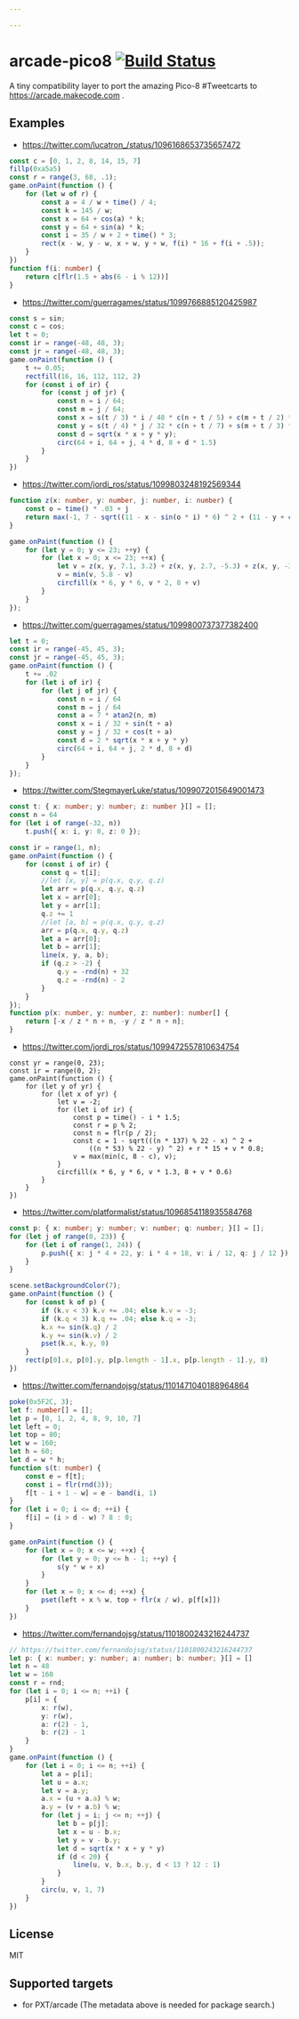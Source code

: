 ```yaml
---

---
```


# arcade-pico8 [![Build Status](https://travis-ci.org/pelikhan/arcade-pico8.svg?branch=master)](https://travis-ci.org/pelikhan/arcade-pico8)

A tiny compatibility layer to port the amazing Pico-8 #Tweetcarts
to https://arcade.makecode.com .

## Examples

* https://twitter.com/lucatron_/status/1096168653735657472

```typescript
const c = [0, 1, 2, 8, 14, 15, 7]
fillp(0xa5a5)
const r = range(3, 68, .1);
game.onPaint(function () {
    for (let w of r) {
        const a = 4 / w + time() / 4;
        const k = 145 / w;
        const x = 64 + cos(a) * k;
        const y = 64 + sin(a) * k;
        const i = 35 / w + 2 + time() * 3;
        rect(x - w, y - w, x + w, y + w, f(i) * 16 + f(i + .5));
    }
})
function f(i: number) {
    return c[flr(1.5 + abs(6 - i % 12))]
}
```

* https://twitter.com/guerragames/status/1099766885120425987

```typescript
const s = sin;
const c = cos;
let t = 0;
const ir = range(-48, 48, 3);
const jr = range(-48, 48, 3);
game.onPaint(function () {
    t += 0.05;
    rectfill(16, 16, 112, 112, 2)
    for (const i of ir) {
        for (const j of jr) {
            const n = i / 64;
            const m = j / 64;
            const x = s(t / 3) * i / 48 * c(n + t / 5) + c(m + t / 2) * s(n + t / 5);
            const y = s(t / 4) * j / 32 * c(n + t / 7) + s(m + t / 3) * s(n + t / 7);
            const d = sqrt(x * x + y * y);
            circ(64 + i, 64 + j, 4 * d, 8 + d * 1.5)
        }
    }
})
```

* https://twitter.com/jordi_ros/status/1099803248192569344

```typescript
function z(x: number, y: number, j: number, i: number) {
    const o = time() * .03 + j
    return max(-1, 7 - sqrt((11 - x - sin(o * i) * 6) ^ 2 + (11 - y + cos(o * j) * 6) ^ 2))
}

game.onPaint(function () {
    for (let y = 0; y <= 23; ++y) {
        for (let x = 0; x <= 23; ++x) {
            let v = z(x, y, 7.1, 3.2) + z(x, y, 2.7, -5.3) + z(x, y, -3.5, 4.3)
            v = min(v, 5.8 - v)
            circfill(x * 6, y * 6, v * 2, 8 + v)
        }
    }
});
```

* https://twitter.com/guerragames/status/1099800737377382400

```typescript
let t = 0;
const ir = range(-45, 45, 3);
const jr = range(-45, 45, 3);
game.onPaint(function () {
    t += .02
    for (let i of ir) {
        for (let j of jr) {
            const n = i / 64
            const m = j / 64
            const a = 7 * atan2(n, m)
            const x = i / 32 + sin(t + a)
            const y = j / 32 + cos(t + a)
            const d = 2 * sqrt(x * x + y * y)
            circ(64 + i, 64 + j, 2 * d, 8 + d)
        }
    }
});
```

* https://twitter.com/StegmayerLuke/status/1099072015649001473

```typescript
const t: { x: number; y: number; z: number }[] = [];
const n = 64
for (let i of range(-32, n))
    t.push({ x: i, y: 0, z: 0 });

const ir = range(1, n);
game.onPaint(function () {
    for (const i of ir) {
        const q = t[i];
        //let [x, y] = p(q.x, q.y, q.z)
        let arr = p(q.x, q.y, q.z)
        let x = arr[0];
        let y = arr[1];
        q.z += 1
        //let [a, b] = p(q.x, q.y, q.z)
        arr = p(q.x, q.y, q.z)
        let a = arr[0];
        let b = arr[1];
        line(x, y, a, b);
        if (q.z > -2) {
            q.y = -rnd(n) + 32
            q.z = -rnd(n) - 2
        }
    }
});
function p(x: number, y: number, z: number): number[] {
    return [-x / z * n + n, -y / z * n + n];
}
```

* https://twitter.com/jordi_ros/status/1099472557810634754

```
const yr = range(0, 23);
const ir = range(0, 2);
game.onPaint(function () {
    for (let y of yr) {
        for (let x of yr) {
            let v = -2;
            for (let i of ir) {
                const p = time() - i * 1.5;
                const r = p % 2;
                const n = flr(p / 2);
                const c = 1 - sqrt(((n * 137) % 22 - x) ^ 2 +
                    ((n * 53) % 22 - y) ^ 2) + r * 15 + v * 0.8;
                v = max(min(c, 8 - c), v);
            }
            circfill(x * 6, y * 6, v * 1.3, 8 + v * 0.6)
        }
    }
})
```

* https://twitter.com/platformalist/status/1096854118935584768

```typescript
const p: { x: number; y: number; v: number; q: number; }[] = [];
for (let j of range(0, 23)) {
    for (let i of range(1, 24)) {
        p.push({ x: j * 4 + 22, y: i * 4 + 18, v: i / 12, q: j / 12 });
    }
}

scene.setBackgroundColor(7);
game.onPaint(function () {
    for (const k of p) {
        if (k.v < 3) k.v += .04; else k.v = -3;
        if (k.q < 3) k.q += .04; else k.q = -3;
        k.x += sin(k.q) / 2
        k.y += sin(k.v) / 2
        pset(k.x, k.y, 0)
    }
    rect(p[0].x, p[0].y, p[p.length - 1].x, p[p.length - 1].y, 0)
})
```

* https://twitter.com/fernandojsg/status/1101471040188964864

```typescript
poke(0x5F2C, 3);
let f: number[] = [];
let p = [0, 1, 2, 4, 8, 9, 10, 7]
let left = 0;
let top = 80;
let w = 160;
let h = 60;
let d = w * h;
function s(t: number) {
    const e = f[t];
    const i = flr(rnd(3));
    f[t - i + 1 - w] = e - band(i, 1)
}
for (let i = 0; i <= d; ++i) {
    f[i] = (i > d - w) ? 8 : 0;
}

game.onPaint(function () {
    for (let x = 0; x <= w; ++x) {
        for (let y = 0; y <= h - 1; ++y) {
            s(y * w + x)
        }
    }
    for (let x = 0; x <= d; ++x) {
        pset(left + x % w, top + flr(x / w), p[f[x]])
    }
})
```

* https://twitter.com/fernandojsg/status/1101800243216244737

```typescript
// https://twitter.com/fernandojsg/status/1101800243216244737
let p: { x: number; y: number; a: number; b: number; }[] = []
let n = 48
let w = 160
const r = rnd;
for (let i = 0; i <= n; ++i) {
    p[i] = {
        x: r(w),
        y: r(w),
        a: r(2) - 1,
        b: r(2) - 1
    }
}
game.onPaint(function () {
    for (let i = 0; i <= n; ++i) {
        let a = p[i];
        let u = a.x;
        let v = a.y;
        a.x = (u + a.a) % w;
        a.y = (v + a.b) % w;
        for (let j = i; j <= n; ++j) {
            let b = p[j];
            let x = u - b.x;
            let y = v - b.y;
            let d = sqrt(x * x + y * y)
            if (d < 20) {
                line(u, v, b.x, b.y, d < 13 ? 12 : 1)
            }
        }
        circ(u, v, 1, 7)
    }
})
```

## License

MIT

## Supported targets

* for PXT/arcade
(The metadata above is needed for package search.)

